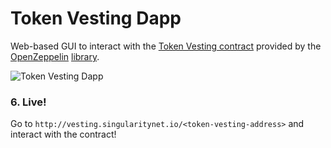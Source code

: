 # Token Vesting Dapp

Web-based GUI to interact with the [Token Vesting contract](https://github.com/singnet/core/blob/master/contracts/tokens/TokenVesting.sol) provided by the [OpenZeppelin](https://openzeppelin.org) [library](https://github.com/OpenZeppelin/zeppelin-solidity).

![Token Vesting Dapp](./example.png)


### 6. Live!
Go to `http://vesting.singularitynet.io/<token-vesting-address>` and interact with the contract!
